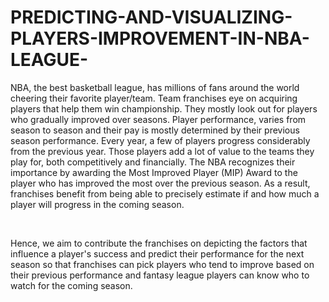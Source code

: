 # PREDICTING-AND-VISUALIZING-PLAYERS-IMPROVEMENT-IN-NBA-LEAGUE-
<p>NBA, the best basketball league, has millions of fans around the world cheering their favorite
player/team. Team franchises eye on acquiring players that help them win championship. They 
mostly look out for players who gradually improved over seasons. Player performance, varies from 
season to season and their pay is mostly determined by their previous season performance. Every 
year, a few of players progress considerably from the previous year. Those players add a lot of 
value to the teams they play for, both competitively and financially. The NBA recognizes their 
importance by awarding the Most Improved Player (MIP) Award to the player who has improved 
the most over the previous season. As a result, franchises benefit from being able to precisely 
estimate if and how much a player will progress in the coming season.</p><br>
<p>Hence, we aim to contribute the franchises on depicting the factors that influence a player's 
success and predict their performance for the next season so that franchises can pick players who 
tend to improve based on their previous performance and fantasy league players can know who to 
watch for the coming season. </p>
